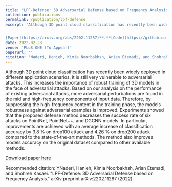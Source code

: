 ```yaml
---
title: "LPF-Defense: 3D Adversarial Defense based on Frequency Analysis"
collection: publications
permalink: /publication/lpf-defense
excerpt: 'Although 3D point cloud classification has recently been widely deployed in different application scenarios, it is still very vulnerable to adversarial attacks. This increases the importance of robust training of 3D models in the face of adversarial attacks. Based on our analysis on the performance of existing adversarial attacks, more adversarial perturbations are found in the mid and high-frequency components of input data. Therefore, by suppressing the high-frequency content in the training phase, the models robustness against adversarial examples is improved. Experiments showed that the proposed defense method decreases the success rate of six attacks on PointNet, PointNet++, and DGCNN models. In particular, improvements are achieved with an average increase of classification accuracy by 3.8 % on drop100 attack and 4.26 % on drop200 attack compared to the state-of-the-art methods. The method also improves models accuracy on the original dataset compared to other available methods.


[Paper](https://arxiv.org/abs/2202.11287)**.**[Code](https://github.com/kimianoorbakhsh/LPF-Defense)'
date: 2022-02-23
venue: 'PLoS ONE (To Appear)'
paperurl: ''
citation: 'Naderi, Hanieh, Kimia Noorbakhsh, Arian Etemadi, and Shohreh Kasaei. "LPF-Defense: 3D Adversarial Defense based on Frequency Analysis." arXiv preprint arXiv:2202.11287 (2022).'
---
```

Although 3D point cloud classification has recently been widely deployed in different application scenarios, it is still very vulnerable to adversarial attacks. This increases the importance of robust training of 3D models in the face of adversarial attacks. Based on our analysis on the performance of existing adversarial attacks, more adversarial perturbations are found in the mid and high-frequency components of input data. Therefore, by suppressing the high-frequency content in the training phase, the models robustness against adversarial examples is improved. Experiments showed that the proposed defense method decreases the success rate of six attacks on PointNet, PointNet++, and DGCNN models. In particular, improvements are achieved with an average increase of classification accuracy by 3.8 % on drop100 attack and 4.26 % on drop200 attack compared to the state-of-the-art methods. The method also improves models accuracy on the original dataset compared to other available methods.

[Download paper here](https://arxiv.org/abs/2202.11287)

Recommended citation: YNaderi, Hanieh, Kimia Noorbakhsh, Arian Etemadi, and Shohreh Kasaei. "LPF-Defense: 3D Adversarial Defense based on Frequency Analysis." arXiv preprint arXiv:2202.11287 (2022).